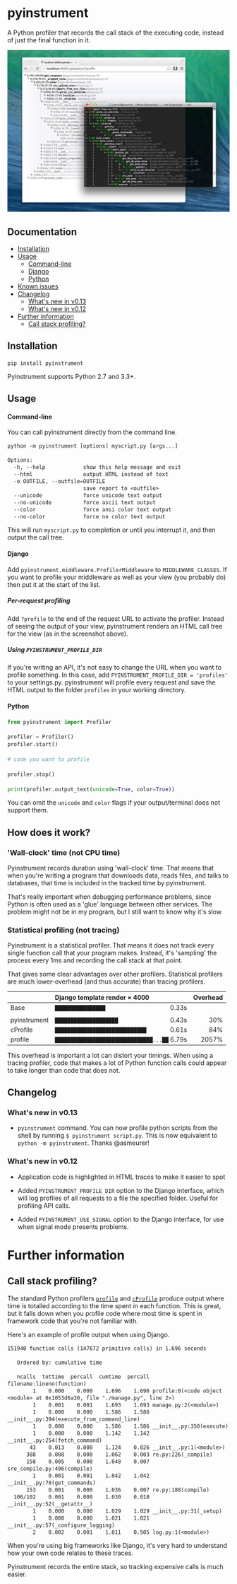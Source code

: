 pyinstrument
============

A Python profiler that records the call stack of the executing code, instead
of just the final function in it.

[![Screenshot](screenshot.jpg)](https://raw.githubusercontent.com/joerick/pyinstrument/master/screenshot.jpg)

Documentation
-------------

* [Installation](#installation)
* [Usage](#usage)
  * [Command-line](#command-line)
  * [Django](#django)
  * [Python](#python)
* [Known issues](#known-issues)
* [Changelog](#changelog)
  * [What's new in v0.13](#whats-new-in-v013)
  * [What's new in v0.12](#whats-new-in-v012)
* [Further information](#further-information)
  * [Call stack profiling?](#call-stack-profiling)

Installation
------------

    pip install pyinstrument

Pyinstrument supports Python 2.7 and 3.3+.

Usage
-----

#### Command-line ####

You can call pyinstrument directly from the command line.

    python -m pyinstrument [options] myscript.py [args...]
    
    Options:
      -h, --help            show this help message and exit
      --html                output HTML instead of text
      -o OUTFILE, --outfile=OUTFILE
                            save report to <outfile>
      --unicode             force unicode text output
      --no-unicode          force ascii text output
      --color               force ansi color text output
      --no-color            force no color text output


This will run `myscript.py` to completion or until you interrupt it, and 
then output the call tree.

#### Django ####
    
Add `pyinstrument.middleware.ProfilerMiddleware` to `MIDDLEWARE_CLASSES`.
If you want to profile your middleware as well as your view (you probably
do) then put it at the start of the list.

##### Per-request profiling #####

Add `?profile` to the end of the request URL to activate the profiler. 
Instead of seeing the output of your view, pyinstrument renders an HTML
call tree for the view (as in the screenshot above).

##### Using `PYINSTRUMENT_PROFILE_DIR` #####

If you're writing an API, it's not easy to change the URL when you want
to profile something. In this case, add 
`PYINSTRUMENT_PROFILE_DIR = 'profiles'` to your settings.py.
pyinstrument will profile every request and save the HTML output to the
folder `profiles` in your working directory.

#### Python ####

```python
from pyinstrument import Profiler

profiler = Profiler()
profiler.start()

# code you want to profile

profiler.stop()

print(profiler.output_text(unicode=True, color=True))
```

You can omit the `unicode` and `color` flags if your output/terminal does
not support them.

How does it work?
-----------------

### 'Wall-clock' time (not CPU time)

Pyinstrument records duration using 'wall-clock' time. That means that when
you're writing a program that downloads data, reads files, and talks to
databases, that time is included in the tracked time by pyinstrument.

That's really important when debugging performance problems, since Python is
often used as a 'glue' language between other services. The problem might not
be in my program, but I still want to know why it's slow.

### Statistical profiling (not tracing)

Pyinstrument is a statistical profiler. That means it does not track every
single function call that your program makes. Instead, it's 'sampling' the
process every 1ms and recording the call stack at that point.

That gives some clear advantages over other profilers. Statistical profilers
are much lower-overhead (and thus accurate) than tracing profilers.

|              | Django template render × 4000                   | Overhead
| -------------|:------------------------------------------------|---------:
| Base         | `████████████████                    `  0.33s   | 
|              |                                                 |
| pyinstrument | `████████████████████                `  0.43s   |      30%
| cProfile     | `█████████████████████████████       `  0.61s   |      84%
| profile      | `███████████████████████████████...██`  6.79s   |    2057%

This overhead is important a lot can distort your timings. When using a tracing
profiler, code that makes a lot of Python function calls could appear to take
longer than code that does not.

Changelog
---------

### What's new in v0.13 ###

-   `pyinstrument` command. You can now profile python scripts from the shell
    by running `$ pyinstrument script.py`. This is now equivalent to 
    `python -m pyinstrument`. Thanks @asmeurer!

### What's new in v0.12 ###

-   Application code is highlighted in HTML traces to make it easier to spot

-   Added `PYINSTRUMENT_PROFILE_DIR` option to the Django interface, which 
    will log profiles of all requests to a file the specified folder. Useful
    for profiling API calls.
    
-   Added `PYINSTRUMENT_USE_SIGNAL` option to the Django interface, for use
    when signal mode presents problems.

Further information
===================

Call stack profiling?
---------------------

The standard Python profilers [`profile`][1] and [`cProfile`][2] produce
output where time is totalled according to the time spent in each function.
This is great, but it falls down when you profile code where most time is
spent in framework code that you're not familiar with.

[1]: http://docs.python.org/2/library/profile.html#module-profile
[2]: http://docs.python.org/2/library/profile.html#module-cProfile

Here's an example of profile output when using Django.

    151940 function calls (147672 primitive calls) in 1.696 seconds

       Ordered by: cumulative time

       ncalls  tottime  percall  cumtime  percall filename:lineno(function)
            1    0.000    0.000    1.696    1.696 profile:0(<code object <module> at 0x1053d6a30, file "./manage.py", line 2>)
            1    0.001    0.001    1.693    1.693 manage.py:2(<module>)
            1    0.000    0.000    1.586    1.586 __init__.py:394(execute_from_command_line)
            1    0.000    0.000    1.586    1.586 __init__.py:350(execute)
            1    0.000    0.000    1.142    1.142 __init__.py:254(fetch_command)
           43    0.013    0.000    1.124    0.026 __init__.py:1(<module>)
          388    0.008    0.000    1.062    0.003 re.py:226(_compile)
          158    0.005    0.000    1.048    0.007 sre_compile.py:496(compile)
            1    0.001    0.001    1.042    1.042 __init__.py:78(get_commands)
          153    0.001    0.000    1.036    0.007 re.py:188(compile)
      106/102    0.001    0.000    1.030    0.010 __init__.py:52(__getattr__)
            1    0.000    0.000    1.029    1.029 __init__.py:31(_setup)
            1    0.000    0.000    1.021    1.021 __init__.py:57(_configure_logging)
            2    0.002    0.001    1.011    0.505 log.py:1(<module>)


When you're using big frameworks like Django, it's very hard to understand how
your own code relates to these traces.

Pyinstrument records the entire stack, so tracking expensive calls is much
easier.
